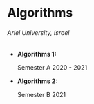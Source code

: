 # Algorithms

###### Ariel University, Israel

* **Algorithms 1:** 

    Semester A 2020 - 2021

* **Algorithms 2:** 

    Semester B 2021

